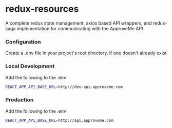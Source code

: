 # redux-resources
A complete redux state management, axios based API wrappers, and redux-saga implementation for communicating with the ApproveMe API

### Configuration
Create a .env file in your project's root directory, if one doesn't already exist

### Local Development
Add the following to the .env
```sh
REACT_APP_API_BASE_URL=http://dev-api.approveme.com
```

### Production
Add the following to the .env
```sh
REACT_APP_API_BASE_URL=http://api.approveme.com
```
